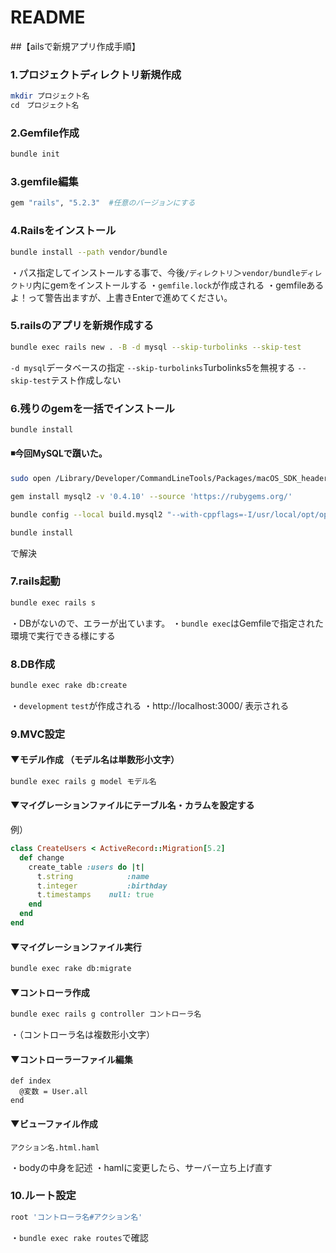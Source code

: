 # README

##【ailsで新規アプリ作成手順】

### 1.プロジェクトディレクトリ新規作成
```bash
mkdir プロジェクト名
cd　プロジェクト名
```

### 2.Gemfile作成
```bash
bundle init
```

### 3.gemfile編集
```bash
gem "rails", "5.2.3"  #任意のバージョンにする
```

### 4.Railsをインストール
```bash
bundle install --path vendor/bundle
```
・パス指定してインストールする事で、今後`/ディレクトリ`＞`vendor/bundleディレクトリ`内にgemをインストールする
・`gemfile.lock`が作成される
・gemfileあるよ！って警告出ますが、上書きEnterで進めてください。


### 5.railsのアプリを新規作成する
```bash
bundle exec rails new . -B -d mysql --skip-turbolinks --skip-test
```
`-d mysql`データベースの指定
`--skip-turbolinks`Turbolinks5を無視する
`--skip-test`テスト作成しない


### 6.残りのgemを一括でインストール
```bash
bundle install
```
#### ◾今回MySQLで躓いた。
```bash
sudo open /Library/Developer/CommandLineTools/Packages/macOS_SDK_headers_for_macOS_10.14.pkg
```
```bash
gem install mysql2 -v '0.4.10' --source 'https://rubygems.org/'
```
```bash
bundle config --local build.mysql2 "--with-cppflags=-I/usr/local/opt/openssl/include"
```
```bash
bundle install
```
で解決


### 7.rails起動
```bash
bundle exec rails s
```
・DBがないので、エラーが出ています。
・`bundle exec`はGemfileで指定された環境で実行できる様にする


### 8.DB作成
```bash
bundle exec rake db:create
```
・`development` `test`が作成される
・http://localhost:3000/ 表示される

### 9.MVC設定
#### ▼モデル作成 （モデル名は単数形小文字）
```bash
bundle exec rails g model モデル名
```
#### ▼マイグレーションファイルにテーブル名・カラムを設定する
例）
```user.rb
class CreateUsers < ActiveRecord::Migration[5.2]
  def change
    create_table :users do |t|
      t.string            :name
      t.integer           :birthday
      t.timestamps    null: true
    end
  end
end
```
#### ▼マイグレーションファイル実行
```bash
bundle exec rake db:migrate
```
#### ▼コントローラ作成
```bash
bundle exec rails g controller コントローラ名
```
・（コントローラ名は複数形小文字）

#### ▼コントローラーファイル編集
```
def index 
  @変数 = User.all
end
```

#### ▼ビューファイル作成
```
アクション名.html.haml
```
・bodyの中身を記述
・hamlに変更したら、サーバー立ち上げ直す


### 10.ルート設定
```bash
root 'コントローラ名#アクション名'
```
・`bundle exec rake routes`で確認